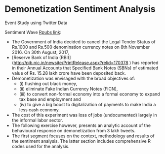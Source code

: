# Demonetization Sentiment Analysis
Event Study using Twitter Data

Sentiment Wave [Rpubs link](https://rpubs.com/parthakhare/DemonitizationSetimentIndia):  
+ The Government of India decided to cancel the Legal Tender Status of Rs.1000 and Rs.500 denomination currency notes on 8th November 2016. On 30th August, 2017, 
+ [Reserve Bank of India (RBI)] (http://pib.nic.in/newsite/PrintRelease.aspx?relid=170378 ) has reported in their Annual Accounts that Specified Bank Notes (SBNs) of estimated value of Rs. 15.28 lakh crore have been deposited back. 
+ Demonetization was envisaged with the broad objectives of: 
  + (i) flushing out black money, 
  + (ii) eliminate Fake Indian Currency Notes (FICN), 
  + (iii) to convert non-formal economy into a formal economy to expand tax base and employment and 
  + (iv) to give a big boost to digitalization of payments to make India a less cash economy. 
+ The cost of this experiment was loss of jobs (undocumented) largely in the informal labor sector. 
+ The following exercise however, presents an analytic account of the behavioural response on demonetization from 3 lakh tweets. 
+ The first segment focuses on the context, methodology and results of the sentiment analysis. The latter section includes comprehensive R codes used for the analysis.

